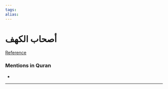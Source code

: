 ```yaml
---
tags: 
alias: 
---
```


# أصحاب الكهف

[Reference](https://corpus.quran.com/concept.jsp?id=companions-of-the-cave)

### Mentions in Quran
- 

---

